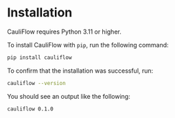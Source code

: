 # Installation

CauliFlow requires Python 3.11 or higher.

To install CauliFlow with `pip`, run the following command:

```bash
pip install cauliflow
```

To confirm that the installation was successful, run:

```bash
cauliflow --version
```

You should see an output like the following:

```bash
cauliflow 0.1.0
```
